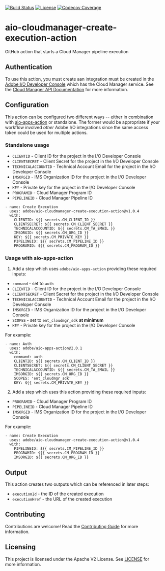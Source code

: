 <!--
Copyright 2021 Adobe. All rights reserved.
This file is licensed to you under the Apache License, Version 2.0 (the "License");
you may not use this file except in compliance with the License. You may obtain a copy
of the License at http://www.apache.org/licenses/LICENSE-2.0

Unless required by applicable law or agreed to in writing, software distributed under
the License is distributed on an "AS IS" BASIS, WITHOUT WARRANTIES OR REPRESENTATIONS
OF ANY KIND, either express or implied. See the License for the specific language
governing permissions and limitations under the License.
-->

[![Build Status](https://github.com/adobe/aio-cloudmanager-create-execution-action/workflows/Release/badge.svg?branch=main)](https://github.com/adobe/aio-cloudmanager-create-execution-action/actions?query=workflow%3A%22Release%22)
[![License](https://img.shields.io/badge/License-Apache%202.0-blue.svg)](https://opensource.org/licenses/Apache-2.0)
[![Codecov Coverage](https://img.shields.io/codecov/c/github/adobe/aio-cloudmanager-create-execution-action/master.svg?style=flat-square)](https://codecov.io/gh/adobe/aio-cloudmanager-create-execution-action/)

# aio-cloudmanager-create-execution-action

GitHub action that starts a Cloud Manager pipeline execution

## Authentication

To use this action, you must create aan integration must be created in the [Adobe I/O Developer Console](https://console.adobe.io) which has the Cloud Manager service. See the [Cloud Manager API Documentation](https://www.adobe.io/experience-cloud/cloud-manager/guides/getting-started/create-api-integration/) for more information.

## Configuration

This action can be configured two different ways -- either in combination with [aio-apps-action](https://github.com/adobe/aio-apps-action) or standalone. The former would be appropriate if your workflow involved _other_ Adobe I/O integrations since the same access token could be used for multiple actions.

### Standalone usage

* `CLIENTID` - Client ID for the project in the I/O Developer Console
* `CLIENTSECRET` - Client Secret for the project in the I/O Developer Console
* `TECHNICALACCOUNTID` - Technical Account Email for the project in the I/O Developer Console
* `IMSORGID` - IMS Organization ID for the project in the I/O Developer Console
* `KEY` - Private key for the project in the I/O Developer Console
* `PROGRAMID` - Cloud Manager Program ID
* `PIPELINEID` - Cloud Manager Pipeline ID

```
- name: Create Execution
  uses: adobe/aio-cloudmanager-create-execution-action@v1.0.4
  with:
    CLIENTID: ${{ secrets.CM_CLIENT_ID }}
    CLIENTSECRET: ${{ secrets.CM_CLIENT_SECRET }}
    TECHNICALACCOUNTID: ${{ secrets.CM_TA_EMAIL }}
    IMSORGID: ${{ secrets.CM_ORG_ID }}
    KEY: ${{ secrets.CM_PRIVATE_KEY }}
    PIPELINEID: ${{ secrets.CM_PIPELINE_ID }}
    PROGRAMID: ${{ secrets.CM_PROGRAM_ID }}
```

### Usage with aio-apps-action

1. Add a step which uses `adobe/aio-apps-action` providing these required inputs:

* `command` - set to `auth`
* `CLIENTID` - Client ID for the project in the I/O Developer Console
* `CLIENTSECRET` - Client Secret for the project in the I/O Developer Console
* `TECHNICALACCOUNTID` - Technical Account Email for the project in the I/O Developer Console
* `IMSORGID` - IMS Organization ID for the project in the I/O Developer Console
* `SCOPES` - set to `ent_cloudmgr_sdk` **at minimum**
* `KEY` - Private key for the project in the I/O Developer Console

For example:

```
- name: Auth
  uses: adobe/aio-apps-action@2.0.1
  with:
    command: auth
    CLIENTID: ${{ secrets.CM_CLIENT_ID }}
    CLIENTSECRET: ${{ secrets.CM_CLIENT_SECRET }}
    TECHNICALACCOUNTID: ${{ secrets.CM_TA_EMAIL }}
    IMSORGID: ${{ secrets.CM_ORG_ID }}
    SCOPES: 'ent_cloudmgr_sdk'
    KEY: ${{ secrets.CM_PRIVATE_KEY }}
```

2. Add a step which uses this action providing these required inputs:

* `PROGRAMID` - Cloud Manager Program ID
* `PIPELINEID` - Cloud Manager Pipeline ID
* `IMSORGID` - IMS Organization ID for the project in the I/O Developer Console

For example:

```
- name: Create Execution
  uses: adobe/aio-cloudmanager-create-execution-action@v1.0.4
  with:
    PIPELINEID: ${{ secrets.CM_PIPELINE_ID }}
    PROGRAMID: ${{ secrets.CM_PROGRAM_ID }}
    IMSORGID: ${{ secrets.CM_ORG_ID }}
```

## Output

This action creates two outputs which can be referenced in later steps:

* `executionId` - the ID of the created execution
* `executionHref` - the URL of the created execution

## Contributing

Contributions are welcome! Read the [Contributing Guide](./.github/CONTRIBUTING.md) for more information.

## Licensing

This project is licensed under the Apache V2 License. See [LICENSE](LICENSE) for more information.

